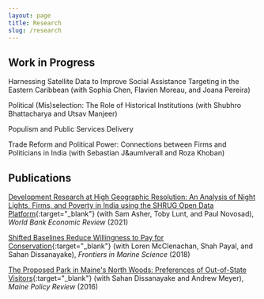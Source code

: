 ```yaml
---
layout: page
title: Research
slug: /research
---
```


## Work in Progress

Harnessing Satellite Data to Improve Social Assistance Targeting in the Eastern Caribbean (with Sophia Chen, Flavien Moreau, and Joana Pereira)

Political (Mis)selection: The Role of Historical Institutions (with Shubhro Bhattacharya and Utsav Manjeer)

Populism and Public Services Delivery

Trade Reform and Political Power: Connections between Firms and Politicians in India (with Sebastian J&aumlverall and Roza Khoban)

## Publications

[Development Research at High Geographic Resolution: An Analysis of Night Lights,
Firms, and Poverty in India using the SHRUG Open Data Platform](https://ryumatsuura.github.io/files/almn_2021_shrug.pdf){:target="_blank"} 
(with Sam Asher, Toby Lunt, and Paul Novosad), _World Bank
Economic Review_ (2021)


[Shifted Baselines Reduce Willingness to Pay for
Conservation](https://ryumatsuura.github.io/files/mmsd_2018_okinawa.pdf){:target="_blank"} 
(with Loren McClenachan, Shah Payal, and Sahan Dissanayake),
_Frontiers in Marine Science_ (2018)

[The Proposed Park in Maine's North Woods: Preferences of Out-of-State
Visitors](https://ryumatsuura.github.io/files/mdm_2016_maine.pdf){:target="_blank"} 
(with Sahan Dissanayake and Andrew Meyer), _Maine Policy Review_ (2016)
